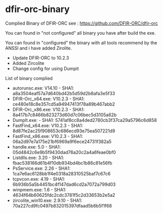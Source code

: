 # dfir-orc-binary
Complied Binary of DFIR-ORC see : https://github.com/DFIR-ORC/dfir-orc

You can found in "not configured" all binary you have after build the exe.

You can found in "configured" the binary with all tools recommend by the ANSSI and i have added Zirolite.

* Update DFIR-ORC to 10.2.3
* Added Zircolite
* Change config for using Dumpit

List of binary complied
   * autorunsc.exe: V14.10 - SHA1: a8a3504eaf57a7d640bd42b5d59d2b8afa3e5f33
   * DFIR-Orc_x64.exe: V10.2.3 - SHA1: ce480e18c8e357cd5a94947413f78a89b467abb2
   * DFIR-Orc_x86.exe: V10.2.3 - SHA1: 8a417b7c8466b823273d60d7c06bec5d3105a62b
   * DumpIt.exe: - SHA1: 5741af8cc8a4ded2780cb3f37ca29a5796c6d858
   * FastFind_x64.exe: V10.2.3 - SHA1: 8d87fe2ac25f908653c686ecd93e75ea507221d9
   * FastFind_x86.exe: V10.2.3 - SHA1: 06a2d97e7a175e21bf6969a9f6ece24731f382a5
   * handle.exe: 5.0 - SHA1: 05d4842c6e9b5f9430dad76a20c2a4a6feae0bf0
   * Listdlls.exe: 3.20 - SHA1: fbac538166d61b4f10db934bd4bc1b86c81e56fb
   * PsService.exe: 2.26 - SHA1: 1ca7e6ac6128bb1f4e0318a28310525baf7c67c6
   * tcpvcon.exe: 4.19 - SHA1: 6b936b5a5b4451bc4f147dad6cd2a7072a799d03
   * winpmem.exe: 1.6 - SHA1: 4634f64b60625fdc2cdc3781f5c2d33653b2e5a2
   * zircolite_win10.exe: 2.9.10 - SHA1: 70a227cd9fc0497b832015397dfaad5b6b5f1f68
